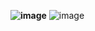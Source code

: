 **![image](https://github.com/user-attachments/assets/c93274b7-f8e1-4a50-b098-a50f8026d4ed)**
![image](https://github.com/user-attachments/assets/875766fe-8720-4fd4-808d-84757ec1cd5d)
